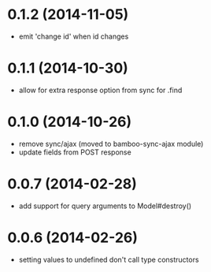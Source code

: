 # 0.1.2 (2014-11-05)

  * emit 'change id' when id changes

# 0.1.1 (2014-10-30)

  * allow for extra response option from sync for .find

# 0.1.0 (2014-10-26)

  * remove sync/ajax (moved to bamboo-sync-ajax module)
  * update fields from POST response

# 0.0.7 (2014-02-28)

  * add support for query arguments to Model#destroy()

# 0.0.6 (2014-02-26)

  * setting values to undefined don't call type constructors
